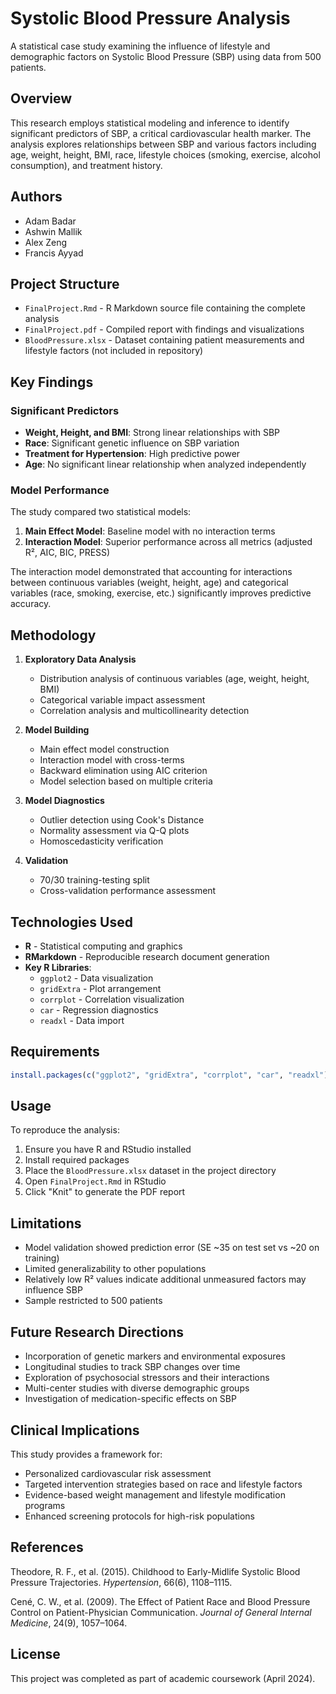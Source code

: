 # Systolic Blood Pressure Analysis

A statistical case study examining the influence of lifestyle and demographic factors on Systolic Blood Pressure (SBP) using data from 500 patients.

## Overview

This research employs statistical modeling and inference to identify significant predictors of SBP, a critical cardiovascular health marker. The analysis explores relationships between SBP and various factors including age, weight, height, BMI, race, lifestyle choices (smoking, exercise, alcohol consumption), and treatment history.

## Authors

- Adam Badar
- Ashwin Mallik
- Alex Zeng
- Francis Ayyad

## Project Structure

- `FinalProject.Rmd` - R Markdown source file containing the complete analysis
- `FinalProject.pdf` - Compiled report with findings and visualizations
- `BloodPressure.xlsx` - Dataset containing patient measurements and lifestyle factors (not included in repository)

## Key Findings

### Significant Predictors
- **Weight, Height, and BMI**: Strong linear relationships with SBP
- **Race**: Significant genetic influence on SBP variation
- **Treatment for Hypertension**: High predictive power
- **Age**: No significant linear relationship when analyzed independently

### Model Performance
The study compared two statistical models:
1. **Main Effect Model**: Baseline model with no interaction terms
2. **Interaction Model**: Superior performance across all metrics (adjusted R², AIC, BIC, PRESS)

The interaction model demonstrated that accounting for interactions between continuous variables (weight, height, age) and categorical variables (race, smoking, exercise, etc.) significantly improves predictive accuracy.

## Methodology

1. **Exploratory Data Analysis**
   - Distribution analysis of continuous variables (age, weight, height, BMI)
   - Categorical variable impact assessment
   - Correlation analysis and multicollinearity detection

2. **Model Building**
   - Main effect model construction
   - Interaction model with cross-terms
   - Backward elimination using AIC criterion
   - Model selection based on multiple criteria

3. **Model Diagnostics**
   - Outlier detection using Cook's Distance
   - Normality assessment via Q-Q plots
   - Homoscedasticity verification

4. **Validation**
   - 70/30 training-testing split
   - Cross-validation performance assessment

## Technologies Used

- **R** - Statistical computing and graphics
- **RMarkdown** - Reproducible research document generation
- **Key R Libraries**:
  - `ggplot2` - Data visualization
  - `gridExtra` - Plot arrangement
  - `corrplot` - Correlation visualization
  - `car` - Regression diagnostics
  - `readxl` - Data import

## Requirements

```r
install.packages(c("ggplot2", "gridExtra", "corrplot", "car", "readxl"))
```

## Usage

To reproduce the analysis:

1. Ensure you have R and RStudio installed
2. Install required packages
3. Place the `BloodPressure.xlsx` dataset in the project directory
4. Open `FinalProject.Rmd` in RStudio
5. Click "Knit" to generate the PDF report

## Limitations

- Model validation showed prediction error (SE ~35 on test set vs ~20 on training)
- Limited generalizability to other populations
- Relatively low R² values indicate additional unmeasured factors may influence SBP
- Sample restricted to 500 patients

## Future Research Directions

- Incorporation of genetic markers and environmental exposures
- Longitudinal studies to track SBP changes over time
- Exploration of psychosocial stressors and their interactions
- Multi-center studies with diverse demographic groups
- Investigation of medication-specific effects on SBP

## Clinical Implications

This study provides a framework for:
- Personalized cardiovascular risk assessment
- Targeted intervention strategies based on race and lifestyle factors
- Evidence-based weight management and lifestyle modification programs
- Enhanced screening protocols for high-risk populations

## References

Theodore, R. F., et al. (2015). Childhood to Early-Midlife Systolic Blood Pressure Trajectories. *Hypertension*, 66(6), 1108–1115.

Cené, C. W., et al. (2009). The Effect of Patient Race and Blood Pressure Control on Patient-Physician Communication. *Journal of General Internal Medicine*, 24(9), 1057–1064.

## License

This project was completed as part of academic coursework (April 2024).